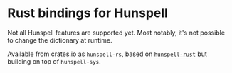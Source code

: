 # Rust bindings for Hunspell

Not all Hunspell features are supported yet. Most notably, it's not possible to
change the dictionary at runtime.

Available from crates.io as `hunspell-rs`, based on [`hunspell-rust`](https://github.com/lipk/hunspell-rust)
but building on top of `hunspell-sys`.
